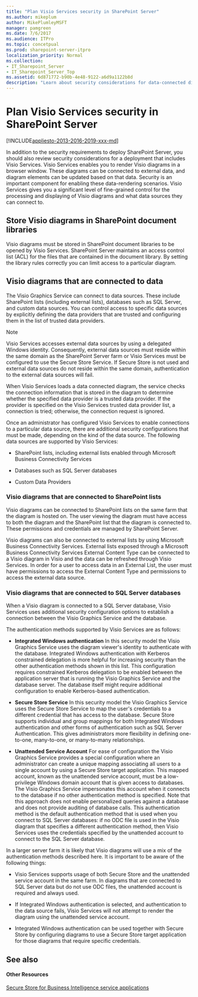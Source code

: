 ```yaml
---
title: "Plan Visio Services security in SharePoint Server"
ms.author: mikeplum
author: MikePlumleyMSFT
manager: pamgreen
ms.date: 7/6/2017
ms.audience: ITPro
ms.topic: concetpual
ms.prod: sharepoint-server-itpro
localization_priority: Normal
ms.collection:
- IT_Sharepoint_Server
- IT_Sharepoint_Server_Top
ms.assetid: 6d871772-b90b-4e48-9122-a6d9a1122b8d
description: "Learn about security considerations for data-connected diagrams rendered in Visio Services."
---
```


# Plan Visio Services security in SharePoint Server

[!INCLUDE[appliesto-2013-2016-2019-xxx-md](../includes/appliesto-2013-2016-2019-xxx-md.md)] 
  
In addition to the security requirements to deploy SharePoint Server, you should also review security considerations for a deployment that includes Visio Services. Visio Services enables you to render Visio diagrams in a browser window. These diagrams can be connected to external data, and diagram elements can be updated based on that data. Security is an important component for enabling these data-rendering scenarios. Visio Services gives you a significant level of fine-grained control for the processing and displaying of Visio diagrams and what data sources they can connect to.
  
## Store Visio diagrams in SharePoint document libraries

Visio diagrams must be stored in SharePoint document libraries to be opened by Visio Services. SharePoint Server maintains an access control list (ACL) for the files that are contained in the document library. By setting the library rules correctly you can limit access to a particular diagram.
  
## Visio diagrams that are connected to data

The Visio Graphics Service can connect to data sources. These include SharePoint lists (including external lists), databases such as SQL Server, and custom data sources. You can control access to specific data sources by explicitly defining the data providers that are trusted and configuring them in the list of trusted data providers.
  
> [!NOTE]
> Visio Services accesses external data sources by using a delegated Windows identity. Consequently, external data sources must reside within the same domain as the SharePoint Server farm or Visio Services must be configured to use the Secure Store Service. If Secure Store is not used and external data sources do not reside within the same domain, authentication to the external data sources will fail. 
  
When Visio Services loads a data connected diagram, the service checks the connection information that is stored in the diagram to determine whether the specified data provider is a trusted data provider. If the provider is specified on the Visio Services trusted data provider list, a connection is tried; otherwise, the connection request is ignored.
  
Once an administrator has configured Visio Services to enable connections to a particular data source, there are additional security configurations that must be made, depending on the kind of the data source. The following data sources are supported by Visio Services:
  
- SharePoint lists, including external lists enabled through Microsoft Business Connectivity Services
    
- Databases such as SQL Server databases
    
- Custom Data Providers
    
### Visio diagrams that are connected to SharePoint lists

Visio diagrams can be connected to SharePoint lists on the same farm that the diagram is hosted on. The user viewing the diagram must have access to both the diagram and the SharePoint list that the diagram is connected to. These permissions and credentials are managed by SharePoint Server. 
  
Visio diagrams can also be connected to external lists by using Microsoft Business Connectivity Services. External lists exposed through a Microsoft Business Connectivity Services External Content Type can be connected to a Visio diagram in Visio and the data can be refreshed through Visio Services. In order for a user to access data in an External List, the user must have permissions to access the External Content Type and permissions to access the external data source.
  
### Visio diagrams that are connected to SQL Server databases

When a Visio diagram is connected to a SQL Server database, Visio Services uses additional security configuration options to establish a connection between the Visio Graphics Service and the database. 
  
The authentication methods supported by Visio Services are as follows:
  
- **Integrated Windows authentication** In this security model the Visio Graphics Service uses the diagram viewer's identity to authenticate with the database. Integrated Windows authentication with Kerberos constrained delegation is more helpful for increasing security than the other authentication methods shown in this list. This configuration requires constrained Kerberos delegation to be enabled between the application server that is running the Visio Graphics Service and the database server. The database itself might require additional configuration to enable Kerberos-based authentication. 
    
- **Secure Store Service** In this security model the Visio Graphics Service uses the Secure Store Service to map the user's credentials to a different credential that has access to the database. Secure Store supports individual and group mappings for both Integrated Windows authentication and other forms of authentication such as SQL Server Authentication. This gives administrators more flexibility in defining one-to-one, many-to-one, or many-to-many relationships. 
    
- **Unattended Service Account** For ease of configuration the Visio Graphics Service provides a special configuration where an administrator can create a unique mapping associating all users to a single account by using a Secure Store target application. This mapped account, known as the unattended service account, must be a low-privilege Windows domain account that is given access to databases. The Visio Graphics Service impersonates this account when it connects to the database if no other authentication method is specified. Note that this approach does not enable personalized queries against a database and does not provide auditing of database calls. This authentication method is the default authentication method that is used when you connect to SQL Server databases: if no ODC file is used in the Visio diagram that specifies a different authentication method, then Visio Services uses the credentials specified by the unattended account to connect to the SQL Server database. 
    
In a larger server farm it is likely that Visio diagrams will use a mix of the authentication methods described here. It is important to be aware of the following things:
  
- Visio Services supports usage of both Secure Store and the unattended service account in the same farm. In diagrams that are connected to SQL Server data but do not use ODC files, the unattended account is required and always used.
    
- If Integrated Windows authentication is selected, and authentication to the data source fails, Visio Services will not attempt to render the diagram using the unattended service account.
    
- Integrated Windows authentication can be used together with Secure Store by configuring diagrams to use a Secure Store target application for those diagrams that require specific credentials.
    
## See also

#### Other Resources

[Secure Store for Business Intelligence service applications](/SharePoint/administration/secure-store-for-business-intelligence-service-applications)

